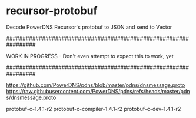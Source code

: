 # recursor-protobuf
Decode PowerDNS Recursor's protobuf to JSON and send to Vector


#################################################################

WORK IN PROGRESS - Don't even attempt to expect this to work, yet

#################################################################


https://github.com/PowerDNS/pdns/blob/master/pdns/dnsmessage.proto
https://raw.githubusercontent.com/PowerDNS/pdns/refs/heads/master/pdns/dnsmessage.proto

protobuf-c-1.4.1-r2
protobuf-c-compiler-1.4.1-r2
protobuf-c-dev-1.4.1-r2
